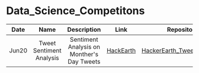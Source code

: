 # Data_Science_Competitons

|<b>Date</b> | <b>Name</b> | <b>Description</b> | <b>Link</b> | <b>Repository</b> | <b>Outcome</b> | 
| :---:| :-:|:-: |:-: |:-: |:-: |
| Jun20| Tweet Sentiment Analysis| Sentiment Analysis on Monther's Day Tweets | [HackEarth](https://www.hackerearth.com/challenges/competitive/hackerearth-machine-learning-challenge-mothers-day/problems/) |[HackerEarth_TweetSentiment](https://github.com/apurvasijaria/Data_Science_Competitons/tree/master/HackerEarth_TweetSentiment) |(35th/61st Rank) |

